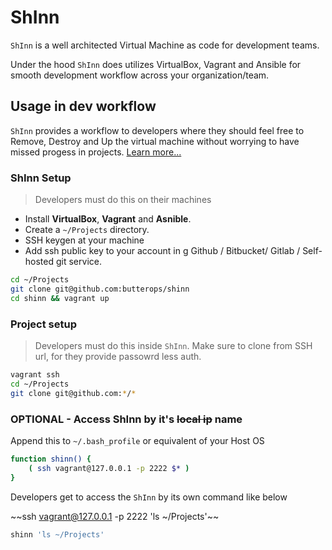 # ShInn

`ShInn` is a well architected Virtual Machine as code for development teams.

Under the hood `ShInn` does utilizes VirtualBox, Vagrant and Ansible for smooth development workflow across your organization/team.

## Usage in dev workflow

`ShInn` provides a workflow to developers where they should feel free to Remove, Destroy and Up the virtual machine without worrying to have missed progess in projects. [Learn more...](#how)

### ShInn Setup

> Developers must do this on their machines

- Install **VirtualBox**, **Vagrant** and **Asnible**.
- Create a `~/Projects` directory.
- SSH keygen at your machine
- Add ssh public key to your account in g Github / Bitbucket/ Gitlab / Self-hosted git service.

```bash
cd ~/Projects
git clone git@github.com:butterops/shinn
cd shinn && vagrant up
```

### Project setup

> Developers must do this inside `ShInn`. Make sure to clone from SSH url, for they provide passowrd less auth.

```bash
vagrant ssh
cd ~/Projects
git clone git@github.com:*/*
```

### OPTIONAL - Access ShInn by it's ~~local ip~~ name

Append this to `~/.bash_profile` or equivalent of your Host OS

```bash
function shinn() {
    ( ssh vagrant@127.0.0.1 -p 2222 $* )
}
```

Developers get to access the `ShInn` by its own command like below

~~ssh vagrant@127.0.0.1 -p 2222 'ls ~/Projects'~~

```bash
shinn 'ls ~/Projects'
```
